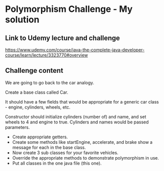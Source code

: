 # Polymorphism Challenge - My solution

## Link to Udemy lecture and challenge

https://www.udemy.com/course/java-the-complete-java-developer-course/learn/lecture/3323770#overview

## Challenge content

We are going to go back to the car analogy.

Create a base class called Car.

It should have a few fields that would be appropriate for a generic car class - engine, cylinders, wheels, etc.

Constructor should initialize cylinders (number of) and name, and set wheels to 4 and engine to true. Cylinders and names would be passed parameters.

- Create appropriate getters.
- Create some methods like startEngine, accelerate, and brake show a message for each in the base class.
- Now create 3 sub classes for your favorite vehicles.
- Override the appropriate methods to demonstrate polymorphism in use.
- Put all classes in the one java file (this one).
